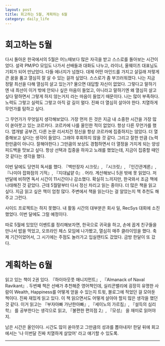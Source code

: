 ```yaml
---
layout: post
title: 회고하는 5월, 계획하는 6월
category: daily_life
---
```


# 회고하는 5월

다시 돌아온 한국에서의 5월은 어느때보다 많은 자극을 받고 스스로를 돌아보는 시간이었다. 설곽 PM/PO 모임도 나가서 선배들과 대화도 나누고, 라이너, 올웨이즈 대표님도 기회가 되어 만났었다. 다들 에너지가 넘쳤다. 대체 어떤 마인드를 가지고 살길래 저렇게 큰 꿈을 품고 열심히 잘 살 수 있는 걸까 싶었다. 스스로가 좀 부끄러워졌다. 나는 지금 정말 최선을 다해 열심히 살고 있는가? 물으면 대답할 자신이 없었다. 그렇다고 말하기엔 내 최선이 이거 밖에 안되나 싶은 마음이 들었고, 아니라고 말하기엔 왜 열심히 살고 싶다 말하면서 그렇게 하지 않는거지 라는 마음이 들었기 때문이다. 나는 많이 부족하다. 노력도 그렇고 실력도 그렇고 아직 갈 길이 멀다. 진짜 더 열심히 살아야 한다. 치열하게 무언가를 탐하고 싶다.

그 무언가가 무엇일지 생각해보았다. 가장 먼저 든 것은 지금 내 소중한 시간을 가장 많이 쏟아붓고 있는 코르카다. 코르카에 나를 올인한 적이 없었다. 항상 다른 무언가를 했다. 앱개발 공부건, 다른 논문 리서치건 정신을 항상 코르카에 집중하지는 않았다. 더 열중해보고 싶다는 생각이 들었다. 그래야 후회하지 않을 것 같다. 그리고 잘한 만큼 (노력한만큼이 아니다. 잘해야한다.) 그만큼의 보상도 경험하면서 더 열정을 가지게 되는 양성 피드백을 맛보고 싶다. 항상 선택과 집중을 하자고 노래를 했었는데, 지금이 집중할 때인 것 같다는 생각을 했다.

이번 달에도 당연히 독서를 했다. 『백만장자 시크릿』, 『시크릿』, 『인간관계론』, 『나미야 잡화점의 기적』, 『지대넓얕 0』. 어라. 계산해보니 5권 밖에 못 읽었다. 저번달에 비하면 독서 시간이 11시간이나 감소했다. 확실히 느끼지만, 한국와서 조금 책에 나태해진 것 같았다. 근데 5월말부터 다시 정신 차리고 읽는 중이다. 더 많은 책을 읽고 싶다. 지금 읽고 싶은 책이 엄청 많다. 주변에서 책을 읽는다는 걸 알았는지 책 추천도 해주고 그런다.

사이드 프로젝트는 하지 못했다. 내 활동 시간의 대부분은 회사 일, RecSys 대회에 소진했었다. 이번 달에도 그럴 예정이다.

따로 5월에 있었던 이벤트를 정리해보자면, 한국으로 귀국을 하고, 손에 꼽게 친구들을 만나서 밥을 먹었고, 오프라인 체스 모임에 나가봤고, 열심히 매주 클라이밍을 했다. 축제 기간이었어서, 그 시기에는 주점도 놀러가고 입실렌티도 갔었다. 금방 한달이 또 갔다.

# 계획하는 6월

읽고 있는 책이 2권 있다. 『하이아웃풋 매니지먼트』, 『Almanack of Naval Ravikant』. 두번째 책은 선배가 추천해준 영어책인데, 실리콘밸리에 굉장히 유명한 사람이 Wealth, Happiness를 어떻게 얻을 수 있는지 트윗, 블로그에 적었던 걸 모아둔 책이다. 진짜 재밌게 읽고 있다. 이 책 읽으면서도 어떻게 살아야 할지 많은 생각을 했던 것 같다. 이거 읽고는 『부자아빠 가난한아빠』, 『세이노의 가르침』, 『설득의 심리학』 를 공부한다는 생각으로 읽고, 『불편한 편의점 2』, 『모성』 을 재미로 읽어야지.

남은 시간은 올인이다. 시간도 많이 쏟아붓고 그만큼의 성과를 뽑아내자! 한달 뒤에 회고에서는 '나 이번달 진짜 치열하게 살았어' 라고 얘기할 수 있도록. 

---
